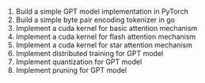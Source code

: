 1. Build a simple GPT model implementation in PyTorch
2. Build a simple byte pair encoding tokenizer in go
3. Implement a cuda kernel for basic attention mechanism
4. Implement a cuda kernel for flash attention mechanism
5. Implement a cuda kernel for star attention mechanism
6. Implement distributed training for GPT model
7. Implement quantization for GPT model
8. Implement pruning for GPT model
